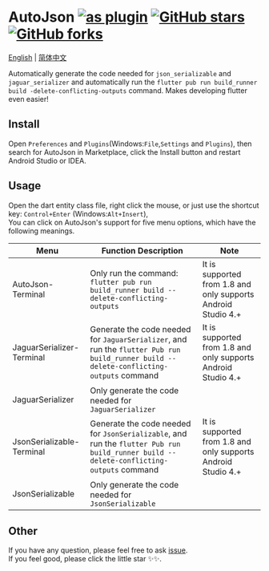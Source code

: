 # AutoJson [![as plugin](https://img.shields.io/jetbrains/plugin/d/11600-autojson.svg)](https://plugins.jetbrains.com/plugin/11600-autojson) [![GitHub stars](https://img.shields.io/github/stars/LuodiJackShen/AutoJson)](https://github.com/LuodiJackShen/AutoJson/stargazers) [![GitHub forks](https://img.shields.io/github/forks/LuodiJackShen/AutoJson)](https://github.com/LuodiJackShen/AutoJson/network)

[English](https://github.com/LuodiJackShen/AutoJson/blob/master/README.md) | [简体中文](https://github.com/LuodiJackShen/AutoJson/blob/master/README-CN.md)

Automatically generate the code needed for `json_serializable` and `jaguar_serializer` and automatically run the `flutter pub run build_runner build -delete-conflicting-outputs` command. Makes developing flutter even easier!

## Install
Open `Preferences` and `Plugins`(Windows:`File`,`Settings` and `Plugins`), then search for AutoJson in Marketplace, click the Install button and restart Android Studio or IDEA.  

## Usage
Open the dart entity class file, right click the mouse, or just use the shortcut key: `Control+Enter` (Windows:`Alt+Insert`),    
You can click on AutoJson's support for five menu options, which have the following meanings.  

| Menu | Function Description | Note |
| ---- | ---- | ---- |
| AutoJson-Terminal | Only run the command: `flutter pub run build_runner build --delete-conflicting-outputs` | It is supported from 1.8 and only supports Android Studio 4.+ |
| JaguarSerializer-Terminal | Generate the code needed for `JaguarSerializer`, and run the `flutter Pub run build_runner build --delete-conflicting-outputs` command | It is supported from 1.8 and only supports Android Studio 4.+ |
| JaguarSerializer | Only generate the code needed for `JaguarSerializer` |  | 
| JsonSerializable-Terminal | Generate the code needed for `JsonSerializable`, and run the `flutter Pub run build_runner build --delete-conflicting-outputs` command | It is supported from 1.8 and only supports Android Studio 4.+ |
| JsonSerializable | Only generate the code needed for `JsonSerializable` |  |   

## Other
If you have any question, please feel free to ask [issue](https://github.com/LuodiJackShen/AutoJson/issues).  
If you feel good, please click the little star ✨✨.
